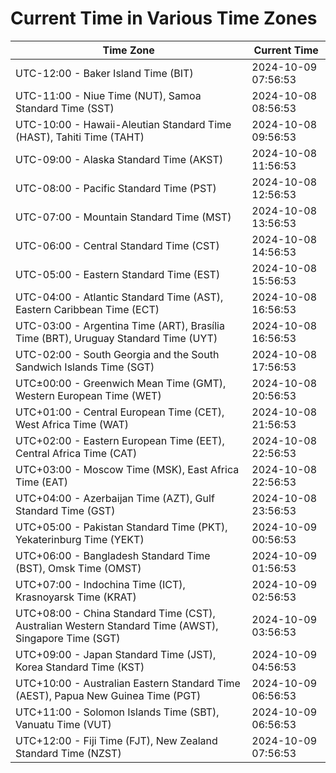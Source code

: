 # Current Time in Various Time Zones

| Time Zone | Current Time |
|-----------|--------------|
| UTC-12:00 - Baker Island Time (BIT) | 2024-10-09 07:56:53 |
| UTC-11:00 - Niue Time (NUT), Samoa Standard Time (SST) | 2024-10-08 08:56:53 |
| UTC-10:00 - Hawaii-Aleutian Standard Time (HAST), Tahiti Time (TAHT) | 2024-10-08 09:56:53 |
| UTC-09:00 - Alaska Standard Time (AKST) | 2024-10-08 11:56:53 |
| UTC-08:00 - Pacific Standard Time (PST) | 2024-10-08 12:56:53 |
| UTC-07:00 - Mountain Standard Time (MST) | 2024-10-08 13:56:53 |
| UTC-06:00 - Central Standard Time (CST) | 2024-10-08 14:56:53 |
| UTC-05:00 - Eastern Standard Time (EST) | 2024-10-08 15:56:53 |
| UTC-04:00 - Atlantic Standard Time (AST), Eastern Caribbean Time (ECT) | 2024-10-08 16:56:53 |
| UTC-03:00 - Argentina Time (ART), Brasília Time (BRT), Uruguay Standard Time (UYT) | 2024-10-08 16:56:53 |
| UTC-02:00 - South Georgia and the South Sandwich Islands Time (SGT) | 2024-10-08 17:56:53 |
| UTC±00:00 - Greenwich Mean Time (GMT), Western European Time (WET) | 2024-10-08 20:56:53 |
| UTC+01:00 - Central European Time (CET), West Africa Time (WAT) | 2024-10-08 21:56:53 |
| UTC+02:00 - Eastern European Time (EET), Central Africa Time (CAT) | 2024-10-08 22:56:53 |
| UTC+03:00 - Moscow Time (MSK), East Africa Time (EAT) | 2024-10-08 22:56:53 |
| UTC+04:00 - Azerbaijan Time (AZT), Gulf Standard Time (GST) | 2024-10-08 23:56:53 |
| UTC+05:00 - Pakistan Standard Time (PKT), Yekaterinburg Time (YEKT) | 2024-10-09 00:56:53 |
| UTC+06:00 - Bangladesh Standard Time (BST), Omsk Time (OMST) | 2024-10-09 01:56:53 |
| UTC+07:00 - Indochina Time (ICT), Krasnoyarsk Time (KRAT) | 2024-10-09 02:56:53 |
| UTC+08:00 - China Standard Time (CST), Australian Western Standard Time (AWST), Singapore Time (SGT) | 2024-10-09 03:56:53 |
| UTC+09:00 - Japan Standard Time (JST), Korea Standard Time (KST) | 2024-10-09 04:56:53 |
| UTC+10:00 - Australian Eastern Standard Time (AEST), Papua New Guinea Time (PGT) | 2024-10-09 06:56:53 |
| UTC+11:00 - Solomon Islands Time (SBT), Vanuatu Time (VUT) | 2024-10-09 06:56:53 |
| UTC+12:00 - Fiji Time (FJT), New Zealand Standard Time (NZST) | 2024-10-09 07:56:53 |
